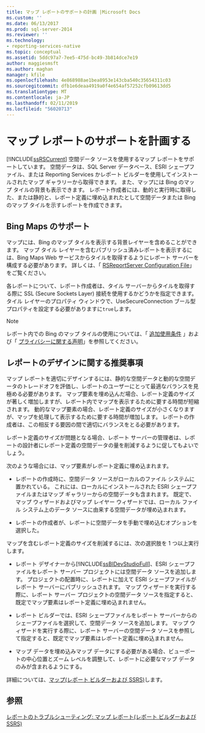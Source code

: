 ```yaml
---
title: マップ レポートのサポートの計画 |Microsoft Docs
ms.custom: ''
ms.date: 06/13/2017
ms.prod: sql-server-2014
ms.reviewer: ''
ms.technology:
- reporting-services-native
ms.topic: conceptual
ms.assetid: 5ddc97a7-7ee5-475d-bc49-3b814dce7e19
author: maggiesmsft
ms.author: maghan
manager: kfile
ms.openlocfilehash: 4e868988ae1bea8953e143cba540c35654311c03
ms.sourcegitcommit: dfb1e6deaa4919a0f4e654af57252cfb09613dd5
ms.translationtype: MT
ms.contentlocale: ja-JP
ms.lasthandoff: 02/11/2019
ms.locfileid: "56020713"
---
```

# <a name="plan-for-map-report-support"></a>マップ レポートのサポートを計画する
  [!INCLUDE[ssRSCurrent](../includes/ssrscurrent-md.md)] 空間データ ソースを使用するマップ レポートをサポートしています。 空間データは、SQL Server データベース、ESRI シェープファイル、または Reporting Services かレポート ビルダーを使用してインストールされたマップ ギャラリーから取得できます。 また、マップには Bing のマップ タイルの背景も表示できます。 レポート作成者には、動的と実行時に取得した、または静的と、レポート定義に埋め込まれたとして空間データまたは Bing のマップ タイルを示すレポートを作成できます。  
  
## <a name="support-for-bing-maps"></a>Bing Maps のサポート  
 マップには、Bing のマップ タイルを表示する背景レイヤーを含めることができます。 マップ タイル レイヤーを含むパブリッシュ済みレポートを表示するには、Bing Maps Web サービスからタイルを取得するようにレポート サーバーを構成する必要があります。 詳しくは、「 [RSReportServer Configuration File](report-server/rsreportserver-config-configuration-file.md)」をご覧ください。  
  
 各レポートについて、レポート作成者は、タイル サーバーからタイルを取得する際に SSL (Secure Sockets Layer) 接続を使用するかどうかを指定できます。 タイル レイヤーのプロパティ ウィンドウで、UseSecureConnection ブール型プロパティを設定する必要がありますに`true`します。  
  
> [!NOTE]  
>  レポート内での Bing のマップ タイルの使用については、「 [追加使用条件](https://go.microsoft.com/fwlink/?LinkId=151371) 」および「 [プライバシーに関する声明](https://go.microsoft.com/fwlink/?LinkId=151372)」を参照してください。  
  
## <a name="report-design-recommendations"></a>レポートのデザインに関する推奨事項  
 マップ レポートを適切にデザインするには、静的な空間データと動的な空間データのトレードオフを評価し、レポートのユーザーにとって最適なバランスを見極める必要があります。 マップ要素を埋め込んだ場合、レポート定義のサイズが著しく増加しますが、レポート内でマップを表示するために要する時間が短縮されます。 動的なマップ要素の場合、レポート定義のサイズが小さくなりますが、マップを処理して表示するために要する時間が増加します。 レポートの作成者は、この相反する要因の間で適切にバランスをとる必要があります。  
  
 レポート定義のサイズが問題となる場合、レポート サーバーの管理者は、レポートの設計者にレポート定義の空間データの量を削減するように促してもよいでしょう。  
  
 次のような場合には、マップ要素がレポート定義に埋め込まれます。  
  
-   レポートの作成時に、空間データ ソースがローカルのファイル システムに置かれている。 これには、ローカルにインストールされた ESRI シェープファイルまたはマップ ギャラリーからの空間データも含まれます。 既定で、マップ ウィザードおよびマップ レイヤー ウィザードでは、ローカル ファイル システム上のデータ ソースに由来する空間データが埋め込まれます。  
  
-   レポートの作成者が、レポートに空間データを手動で埋め込むオプションを選択した。  
  
 マップを含むレポート定義のサイズを削減するには、次の選択肢を 1 つ以上実行します。  
  
-   レポート デザイナーから[!INCLUDE[ssBIDevStudioFull](../includes/ssbidevstudiofull-md.md)]、ESRI シェープファイルをレポート サーバー プロジェクトには空間データ ソースを追加します。 プロジェクトの配置時に、レポートに加えて ESRI シェープファイルがレポート サーバーにパブリッシュされます。 マップ ウィザードを実行する際に、レポート サーバー プロジェクトの空間データ ソースを指定すると、既定でマップ要素はレポート定義に埋め込まれません。  
  
-   レポート ビルダーでは、ESRI シェープファイルをレポート サーバーからのシェープファイルを選択して、空間データ ソースを追加します。 マップ ウィザードを実行する際に、レポート サーバーの空間データ ソースを参照して指定すると、既定でマップ要素はレポート定義に埋め込まれません。  
  
-   マップ データを埋め込みマップ データにする必要がある場合、ビューポートの中心位置とズーム レベルを調整して、レポートに必要なマップ データのみが含まれるようにする。  
  
 詳細については、[マップ&#40;レポート ビルダーおよび SSRS&#41;](report-design/maps-report-builder-and-ssrs.md)します。  
  
## <a name="see-also"></a>参照  
 [レポートのトラブルシューティング: マップ レポート&#40;レポート ビルダーおよび SSRS&#41;](report-design/troubleshoot-reports-map-reports-report-builder-and-ssrs.md)  
  
  
